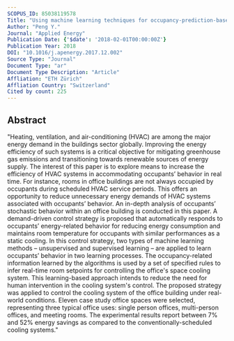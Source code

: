 ```yaml
---
SCOPUS_ID: 85038119578
Title: "Using machine learning techniques for occupancy-prediction-based cooling control in office buildings"
Author: "Peng Y."
Journal: "Applied Energy"
Publication Date: {'$date': '2018-02-01T00:00:00Z'}
Publication Year: 2018
DOI: "10.1016/j.apenergy.2017.12.002"
Source Type: "Journal"
Document Type: "ar"
Document Type Description: "Article"
Affliation: "ETH Zürich"
Affliation Country: "Switzerland"
Cited by count: 225
---
```


## Abstract
"Heating, ventilation, and air-conditioning (HVAC) are among the major energy demand in the buildings sector globally. Improving the energy efficiency of such systems is a critical objective for mitigating greenhouse gas emissions and transitioning towards renewable sources of energy supply. The interest of this paper is to explore means to increase the efficiency of HVAC systems in accommodating occupants’ behavior in real time. For instance, rooms in office buildings are not always occupied by occupants during scheduled HVAC service periods. This offers an opportunity to reduce unnecessary energy demands of HVAC systems associated with occupants’ behavior. An in-depth analysis of occupants’ stochastic behavior within an office building is conducted in this paper. A demand-driven control strategy is proposed that automatically responds to occupants’ energy-related behavior for reducing energy consumption and maintains room temperature for occupants with similar performances as a static cooling. In this control strategy, two types of machine learning methods – unsupervised and supervised learning – are applied to learn occupants’ behavior in two learning processes. The occupancy-related information learned by the algorithms is used by a set of specified rules to infer real-time room setpoints for controlling the office's space cooling system. This learning-based approach intends to reduce the need for human intervention in the cooling system's control. The proposed strategy was applied to control the cooling system of the office building under real-world conditions. Eleven case study office spaces were selected, representing three typical office uses: single person offices, multi-person offices, and meeting rooms. The experimental results report between 7% and 52% energy savings as compared to the conventionally-scheduled cooling systems."
